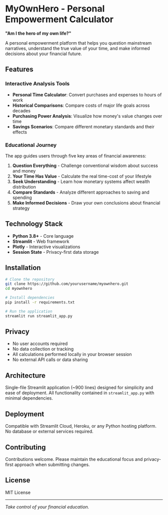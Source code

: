 # MyOwnHero - Personal Empowerment Calculator

**"Am I the hero of my own life?"**

A personal empowerment platform that helps you question mainstream narratives, understand the true value of your time, and make informed decisions about your financial future.

## Features

### Interactive Analysis Tools
- **Personal Time Calculator**: Convert purchases and expenses to hours of work
- **Historical Comparisons**: Compare costs of major life goals across decades
- **Purchasing Power Analysis**: Visualize how money's value changes over time
- **Savings Scenarios**: Compare different monetary standards and their effects

### Educational Journey
The app guides users through five key areas of financial awareness:

1. **Question Everything** - Challenge conventional wisdom about success and money
2. **Your Time Has Value** - Calculate the real time-cost of your lifestyle
3. **Seek Understanding** - Learn how monetary systems affect wealth distribution
4. **Compare Standards** - Analyze different approaches to saving and spending
5. **Make Informed Decisions** - Draw your own conclusions about financial strategy

## Technology Stack

- **Python 3.8+** - Core language
- **Streamlit** - Web framework
- **Plotly** - Interactive visualizations
- **Session State** - Privacy-first data storage

## Installation

```bash
# Clone the repository
git clone https://github.com/yourusername/myownhero.git
cd myownhero

# Install dependencies
pip install -r requirements.txt

# Run the application
streamlit run streamlit_app.py
```

## Privacy

- No user accounts required
- No data collection or tracking
- All calculations performed locally in your browser session
- No external API calls or data sharing

## Architecture

Single-file Streamlit application (~900 lines) designed for simplicity and ease of deployment. All functionality contained in `streamlit_app.py` with minimal dependencies.

## Deployment

Compatible with Streamlit Cloud, Heroku, or any Python hosting platform. No database or external services required.

## Contributing

Contributions welcome. Please maintain the educational focus and privacy-first approach when submitting changes.

## License

MIT License

---

*Take control of your financial education.* 